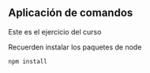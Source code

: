 ## Aplicación de comandos

Este es el ejercicio del curso

Recuerden instalar los paquetes de node 

``` 
npm install 

```